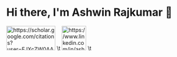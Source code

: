 # Hi there, I'm Ashwin Rajkumar 👋

<!--
**rashwinr/rashwinr** is a ✨ _special_ ✨ repository because its `README.md` (this file) appears on your GitHub profile.

Here are some ideas to get you started:

- 🔭 I’m currently working on ...
- 🌱 I’m currently learning ...
- 👯 I’m looking to collaborate on ...
- 🤔 I’m looking for help with ...
- 💬 Ask me about ...
- 📫 How to reach me: ...
- 😄 Pronouns: ...
- ⚡ Fun fact: ...
-->

<!--
I'm a research scientist passionate about leveraging data science and deep learning to advance healthcare systems. I hold a Ph.D. in Mechanical Engineering and currently workin on medical image analysis and AI explainability. Currently, I'm exploring the applications of AI in digital health and imaging at the Medical Image Group, Computational Data Sciences, Indian Institute of Science (IISc), Bangalore.

## Projects
* **Semantic Segmentation of Brain Tumor using Deep Learning:** [Link to project repo (if available)] - Developed deep learning models for accurate brain tumor segmentation in medical images.
* **Explainable AI for Ultrasound Image Segmentation:** [Link to project repo (if available)] -  Implemented deep learning models for accurate biopsy needle segmentation in ultrasound images with a focus on model explainability.
* **MONAI Tutorials for Clinicians:** [Link to tutorials (if available)] - Designed and delivered MONAI tutorials on image classification tailored for medical professionals.
* **Technology Translation of Medical Devices:** [Link to publications or presentations (if available)] -  My Ph.D. dissertation focused on the translation of innovative medical devices from research to clinical practice.
* **(Add other relevant projects from your CV or personal portfolio)**

## Publications & Patents
* **Author of 2+ journal publications, 8 conference papers, and contributor to 3 patent applications.** 
* **(Consider adding links to your Google Scholar profile or specific publications)**

## Experience
* **Research Scientist** at Indian Institute of Science (IISc), Bangalore
* **Post-doctoral Researcher** at Indian Institute of Science (IISc), Bangalore
* **Principal Consultant** at Om Raaj Solar & Wind Power
* **Software Consultant** at SC Associates PC, NYC
* **Teaching/Research Assistant** at New York University
* **Assistant Design Engineer** at MECON LIMITED, Bangalore

## Education
* **Ph.D. in Mechanical Engineering** - New York University (NYU)
* **M.S. in Mechanical Engineering** - New York University (NYU)
* **B.Tech. in Mechanical Engineering** - NIT Trichy

## Awards & Recognition
* **Smartgun Design Challenge Winner** - Brooklyn Borough President
* **E-Team Grant (Stage I & II) Awardee** - VentureWell
* **BioMedical Engineering Idea Award Winner** - VentureWell
* **Best PhD Qualifying Performance** - New York University

## Skills
* **Programming Languages:** Python
* **Libraries & Frameworks:** pandas, matplotlib, NumPy, scikit-learn, PyTorch, MONAI
* **Tools:** Linux, MS Office Suite, MATLAB, SolidWorks, Eagle, DFMA, AutoCAD, Arduino, Propeller, Raspberry Pi
* **Domains:** Image processing, computer vision, machine learning, deep learning, medical image analysis (CT, Ultrasound, MRI), AI explainability, embedded systems, robotics, data analysis, statistical analysis, data visualization

## Connect with me
* **LinkedIn:** [linkedin.com/in/ashwin-rajkumar/](linkedin.com/in/ashwin-rajkumar/) 
* **(Consider adding links to other relevant platforms like Twitter or a personal website)**
-->
<img src="https://scholar.google.com/intl/en/scholar/images/1x/scholar_logo_64dp.png" width="128px" height="64px" alt="https://scholar.google.com/citations?user=FJXcZW0AAAAJ&hl=en&oi=ao"> \t <img src="https://www.linkedin.com/feed/?doFeedRefresh=true&nis=true&lipi=urn%3Ali%3Apage%3Ad_flagship3_feed%3BODfWW3rMR4uiGNSuTmYj2w%3D%3D" width="64px" height="64px" alt="https://www.linkedin.com/in/ashwin-rajkumar/"> \t 
